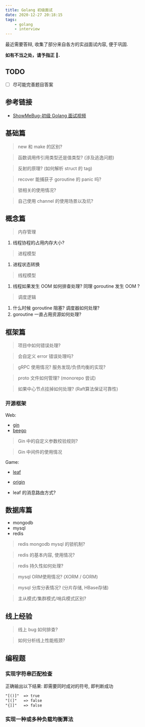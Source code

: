 ```yaml
---
title: Golang 初级面试
date: 2020-12-27 20:18:15
tags:
    - golang
    - interview
---
```


最近需要答辩, 收集了部分来自各方的实战面试内容, 便于巩固.

**如有不当之处，请予指正 🙏.**

<!-- more -->

## TODO

- [ ] 尽可能完善题目答案

## 参考链接

- [ShowMeBug-初级 Golang 面试视频](https://www.bilibili.com/video/BV1yy4y1v7ad)

## 基础篇

> new 和 make 的区别?

> 函数调用传引用类型还是值类型? (涉及逃逸问题)

> 反射的原理? (如何解析 struct 的 tag)

> recover 能捕获子 goroutine 的 panic 吗?

> 锁相关的使用情况?

> 自己使用 channel 的使用场景以及坑?

## 概念篇

> 内存管理

1. 线程协程的占用内存大小?

> 进程模型

1. 进程状态转换

> 线程模型

1. 线程如果发生 OOM 如何排查处理? 同理 goroutine 发生 OOM ?

> 调度逻辑

1. 什么时候 goroutine 阻塞? 调度器如何处理?
2. goroutine 一直占用资源如何处理?

## 框架篇

> 项目中如何错误处理?

> 会自定义 error 错误处理吗?

> gRPC 使用情况? 服务发现/负债均衡的实现?

> proto 文件如何管理? (monorepo 尝试)

> 如果中心节点挂掉如何处理? (Raft算法保证可靠性)

### 开源框架

Web:

- [gin](https://github.com/gin-gonic/gin)
- [beego](https://github.com/beego/beego)

> Gin 中的自定义参数校验规则?

> Gin 中间件的使用情况

Game:

- [leaf](https://github.com/name5566/leaf)
- [origin](https://github.com/duanhf2012/origin)

- leaf 的消息路由方式?

## 数据库篇

- mongodb
- mysql
- redis

> redis mongodb mysql 的锁机制?

> redis 的基本内容, 使用情况?

> redis 持久性如何处理?

> mysql ORM使用情况? (XORM / GORM)

> mysql 分库分表情况? (分片存储, HBase存储)

> 主从模式/集群模式/哨兵模式区别?

## 线上经验

> 线上 bug 如何排查?

> 如何分析线上性能瓶颈?

## 编程题

### 实现字符串匹配检查

正确输出以下结果: 即需要同时成对的符号, 即判断成功

```txt
"[()]"  => true
"[(]"   => false
"{]]"   => false
```

### 实现一种或多种负载均衡算法
